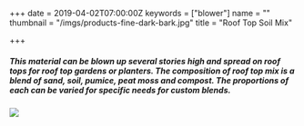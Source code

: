 +++
date = 2019-04-02T07:00:00Z
keywords = ["blower"]
name = ""
thumbnail = "/imgs/products-fine-dark-bark.jpg"
title = "Roof Top Soil Mix"

+++
##### This material can be blown up several stories high and spread on roof tops for roof top gardens or planters. The composition of roof top mix is a blend of sand, soil, pumice, peat moss and compost. The proportions of each can be varied for specific needs for custom blends.

![](/imgs/Mulch-Rooftop-Garden_w800_16x9.jpg)